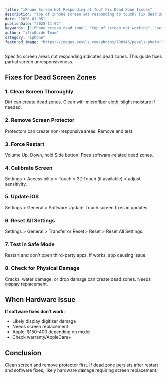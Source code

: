 ```yaml
---
title: "iPhone Screen Not Responding at Top? Fix Dead Zone Issues"
description: "Top of iPhone screen not responding to touch? Fix dead zones and unresponsive screen areas with our guide."
date: "2026-01-05"
publishDate: "2025-11-02"
keywords: ["iPhone screen dead zone", "top of screen not working", "screen unresponsive area", "fix dead screen zone", "touch not working top"]
author: "iFixGuide Team"
category: "iphone"
featured_image: "https://images.pexels.com/photos/788946/pexels-photo-788946.jpeg?auto=compress&cs=tinysrgb&w=1200"
---
```


Specific screen areas not responding indicates dead zones. This guide fixes partial screen unresponsiveness.

## Fixes for Dead Screen Zones

### 1. Clean Screen Thoroughly
Dirt can create dead zones. Clean with microfiber cloth, slight moisture if needed.

### 2. Remove Screen Protector
Protectors can create non-responsive areas. Remove and test.

### 3. Force Restart
Volume Up, Down, hold Side button. Fixes software-related dead zones.

### 4. Calibrate Screen
Settings > Accessibility > Touch > 3D Touch (if available) > adjust sensitivity.

### 5. Update iOS
Settings > General > Software Update. Touch screen fixes in updates.

### 6. Reset All Settings
Settings > General > Transfer or Reset > Reset > Reset All Settings.

### 7. Test in Safe Mode
Restart and don't open third-party apps. If works, app causing issue.

### 8. Check for Physical Damage
Cracks, water damage, or drop damage can create dead zones. Needs display replacement.

## When Hardware Issue

**If software fixes don't work:**
- Likely display digitizer damage
- Needs screen replacement
- Apple: \$150-400 depending on model
- Check warranty/AppleCare+

## Conclusion
Clean screen and remove protector first. If dead zone persists after restart and software fixes, likely hardware damage requiring screen replacement.
